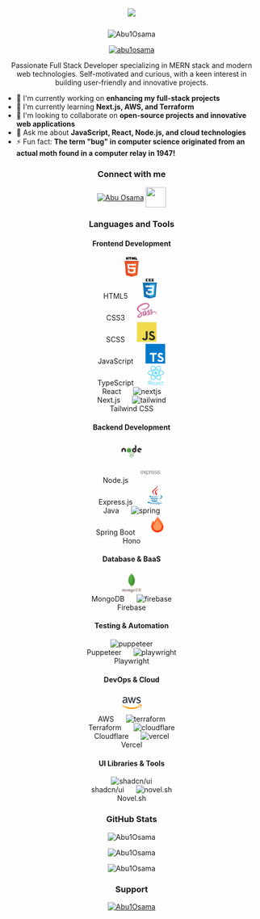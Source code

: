 <h1 align="center">
  <img src="https://readme-typing-svg.herokuapp.com/?lines=Hi+There+👋;I'm+Abu+Osama;Full+Stack+Developer&center=true&size=30">
</h1>

<p align="center">
  <img src="https://komarev.com/ghpvc/?username=Abu1Osama&label=Profile%20views&color=0e75b6&style=flat" alt="Abu1Osama" />
</p>

<p align="center">
  <a href="https://github.com/ryo-ma/github-profile-trophy">
    <img src="https://github-profile-trophy.vercel.app/?username=Abu1Osama&theme=darkhub&no-frame=true&row=1&column=7" alt="abu1osama" />
  </a>
</p>

<p align="center">
  Passionate Full Stack Developer specializing in MERN stack and modern web technologies. Self-motivated and curious, with a keen interest in building user-friendly and innovative projects.
</p>

- 🔭 I'm currently working on **enhancing my full-stack projects**
- 🌱 I'm currently learning **Next.js, AWS, and Terraform**
- 👯 I'm looking to collaborate on **open-source projects and innovative web applications**
- 💬 Ask me about **JavaScript, React, Node.js, and cloud technologies**
- ⚡ Fun fact: **The term "bug" in computer science originated from an actual moth found in a computer relay in 1947!**

<h3 align="center">Connect with me</h3>
<p align="center">
  <a href="https://www.linkedin.com/in/abuosama9884/" target="blank"><img align="center" src="https://raw.githubusercontent.com/rahuldkjain/github-profile-readme-generator/master/src/images/icons/Social/linked-in-alt.svg" alt="Abu Osama" height="30" width="40" /></a>
  <a href="https://abu1osama.github.io/" target="_blank"><img align="center" src="https://cdn-icons-png.flaticon.com/512/522/522510.png" height="40" width="40" /></a>
</p>

<h3 align="center">Languages and Tools</h3>

<h4 align="center">Frontend Development</h4>
<p align="center">
  <a href="https://www.w3.org/html/" target="_blank" rel="noreferrer" style="text-decoration: none;">
    <img src="https://raw.githubusercontent.com/devicons/devicon/master/icons/html5/html5-original-wordmark.svg" alt="html5" width="40" height="40"/>
    <br />HTML5
  </a>
  &nbsp;&nbsp;&nbsp;&nbsp;
  <a href="https://www.w3schools.com/css/" target="_blank" rel="noreferrer" style="text-decoration: none;">
    <img src="https://raw.githubusercontent.com/devicons/devicon/master/icons/css3/css3-original-wordmark.svg" alt="css3" width="40" height="40"/>
    <br />CSS3
  </a>
  &nbsp;&nbsp;&nbsp;&nbsp;
  <a href="https://sass-lang.com" target="_blank" rel="noreferrer" style="text-decoration: none;">
    <img src="https://raw.githubusercontent.com/devicons/devicon/master/icons/sass/sass-original.svg" alt="sass" width="40" height="40"/>
    <br />SCSS
  </a>
  &nbsp;&nbsp;&nbsp;&nbsp;
  <a href="https://developer.mozilla.org/en-US/docs/Web/JavaScript" target="_blank" rel="noreferrer" style="text-decoration: none;">
    <img src="https://raw.githubusercontent.com/devicons/devicon/master/icons/javascript/javascript-original.svg" alt="javascript" width="40" height="40"/>
    <br />JavaScript
  </a>
  &nbsp;&nbsp;&nbsp;&nbsp;
  <a href="https://www.typescriptlang.org/" target="_blank" rel="noreferrer" style="text-decoration: none;">
    <img src="https://raw.githubusercontent.com/devicons/devicon/master/icons/typescript/typescript-original.svg" alt="typescript" width="40" height="40"/>
    <br />TypeScript
  </a>
  &nbsp;&nbsp;&nbsp;&nbsp;
  <a href="https://reactjs.org/" target="_blank" rel="noreferrer" style="text-decoration: none;">
    <img src="https://raw.githubusercontent.com/devicons/devicon/master/icons/react/react-original-wordmark.svg" alt="react" width="40" height="40"/>
    <br />React
  </a>
  &nbsp;&nbsp;&nbsp;&nbsp;
  <a href="https://nextjs.org/" target="_blank" rel="noreferrer" style="text-decoration: none;">
    <img src="https://cdn.worldvectorlogo.com/logos/nextjs-2.svg" alt="nextjs" width="40" height="40"/>
    <br />Next.js
  </a>
  &nbsp;&nbsp;&nbsp;&nbsp;
  <a href="https://tailwindcss.com/" target="_blank" rel="noreferrer" style="text-decoration: none;">
    <img src="https://www.vectorlogo.zone/logos/tailwindcss/tailwindcss-icon.svg" alt="tailwind" width="40" height="40"/>
    <br />Tailwind CSS
  </a>
</p>

<h4 align="center">Backend Development</h4>
<p align="center">
  <a href="https://nodejs.org" target="_blank" rel="noreferrer" style="text-decoration: none;">
    <img src="https://raw.githubusercontent.com/devicons/devicon/master/icons/nodejs/nodejs-original-wordmark.svg" alt="nodejs" width="40" height="40"/>
    <br />Node.js
  </a>
  &nbsp;&nbsp;&nbsp;&nbsp;
  <a href="https://expressjs.com" target="_blank" rel="noreferrer" style="text-decoration: none;">
    <img src="https://raw.githubusercontent.com/devicons/devicon/master/icons/express/express-original-wordmark.svg" alt="express" width="40" height="40"/>
    <br />Express.js
  </a>
  &nbsp;&nbsp;&nbsp;&nbsp;
  <a href="https://www.java.com" target="_blank" rel="noreferrer" style="text-decoration: none;">
    <img src="https://raw.githubusercontent.com/devicons/devicon/master/icons/java/java-original.svg" alt="java" width="40" height="40"/>
    <br />Java
  </a>
  &nbsp;&nbsp;&nbsp;&nbsp;
  <a href="https://spring.io/" target="_blank" rel="noreferrer" style="text-decoration: none;">
    <img src="https://www.vectorlogo.zone/logos/springio/springio-icon.svg" alt="spring" width="40" height="40"/>
    <br />Spring Boot
  </a>
  &nbsp;&nbsp;&nbsp;&nbsp;
  <a href="https://hono.dev/" target="_blank" rel="noreferrer" style="text-decoration: none;">
    <img src="https://raw.githubusercontent.com/honojs/hono/main/docs/images/hono-logo.png" alt="hono" width="40" height="40"/>
    <br />Hono
  </a>
</p>

<h4 align="center">Database & BaaS</h4>
<p align="center">
  <a href="https://www.mongodb.com/" target="_blank" rel="noreferrer" style="text-decoration: none;">
    <img src="https://raw.githubusercontent.com/devicons/devicon/master/icons/mongodb/mongodb-original-wordmark.svg" alt="mongodb" width="40" height="40"/>
    <br />MongoDB
  </a>
  &nbsp;&nbsp;&nbsp;&nbsp;
  <a href="https://firebase.google.com/" target="_blank" rel="noreferrer" style="text-decoration: none;">
    <img src="https://www.vectorlogo.zone/logos/firebase/firebase-icon.svg" alt="firebase" width="40" height="40"/>
    <br />Firebase
  </a>
</p>

<h4 align="center">Testing & Automation</h4>
<p align="center">
  <a href="https://pptr.dev/" target="_blank" rel="noreferrer" style="text-decoration: none;">
    <img src="https://www.vectorlogo.zone/logos/pptrdev/pptrdev-official.svg" alt="puppeteer" width="40" height="40"/>
    <br />Puppeteer
  </a>
  &nbsp;&nbsp;&nbsp;&nbsp;
  <a href="https://playwright.dev/" target="_blank" rel="noreferrer" style="text-decoration: none;">
    <img src="https://playwright.dev/img/playwright-logo.svg" alt="playwright" width="40" height="40"/>
    <br />Playwright
  </a>
</p>

<h4 align="center">DevOps & Cloud</h4>
<p align="center">
  <a href="https://aws.amazon.com" target="_blank" rel="noreferrer" style="text-decoration: none;">
    <img src="https://raw.githubusercontent.com/devicons/devicon/master/icons/amazonwebservices/amazonwebservices-original-wordmark.svg" alt="aws" width="40" height="40"/>
    <br />AWS
  </a>
  &nbsp;&nbsp;&nbsp;&nbsp;
  <a href="https://www.terraform.io/" target="_blank" rel="noreferrer" style="text-decoration: none;">
    <img src="https://www.vectorlogo.zone/logos/terraformio/terraformio-icon.svg" alt="terraform" width="40" height="40"/>
    <br />Terraform
  </a>
  &nbsp;&nbsp;&nbsp;&nbsp;
  <a href="https://www.cloudflare.com/" target="_blank" rel="noreferrer" style="text-decoration: none;">
    <img src="https://www.vectorlogo.zone/logos/cloudflare/cloudflare-icon.svg" alt="cloudflare" width="40" height="40"/>
    <br />Cloudflare
  </a>
  &nbsp;&nbsp;&nbsp;&nbsp;
  <a href="https://vercel.com/" target="_blank" rel="noreferrer" style="text-decoration: none;">
    <img src="https://www.vectorlogo.zone/logos/vercel/vercel-icon.svg" alt="vercel" width="40" height="40"/>
    <br />Vercel
  </a>
</p>

<h4 align="center">UI Libraries & Tools</h4>
<p align="center">
  <a href="https://ui.shadcn.com/" target="_blank" rel="noreferrer" style="text-decoration: none;">
    <img src="https://ui.shadcn.com/favicon.ico" alt="shadcn/ui" width="40" height="40"/>
    <br />shadcn/ui
  </a>
  &nbsp;&nbsp;&nbsp;&nbsp;
  <a href="https://novel.sh/" target="_blank" rel="noreferrer" style="text-decoration: none;">
    <img src="https://novel.sh/favicon.ico" alt="novel.sh" width="40" height="40"/>
    <br />Novel.sh
  </a>
</p>

<h3 align="center">GitHub Stats</h3>

<p align="center">
  <img src="https://github-readme-stats.vercel.app/api/top-langs?username=Abu1Osama&show_icons=true&locale=en&layout=compact&theme=radical" alt="Abu1Osama" />
</p>

<p align="center">
  <img src="https://github-readme-stats.vercel.app/api?username=Abu1Osama&show_icons=true&locale=en&theme=radical" alt="Abu1Osama" />
</p>

<p align="center">
  <img src="https://github-readme-streak-stats.herokuapp.com/?user=Abu1Osama&theme=radical" alt="Abu1Osama" />
</p>

<h3 align="center">Support</h3>
<p align="center">
  <a href="https://www.buymeacoffee.com/Abu1Osama">
    <img src="https://cdn.buymeacoffee.com/buttons/v2/default-yellow.png" height="50" width="210" alt="Abu1Osama" />
  </a>
</p>
